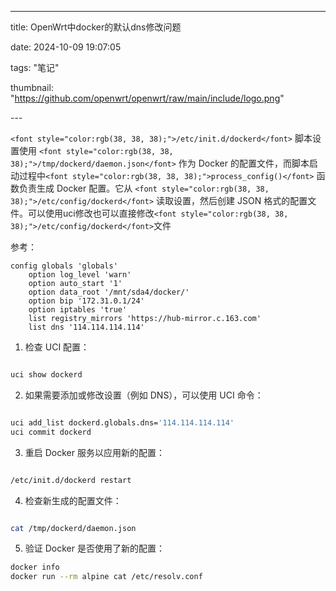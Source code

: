 ---

<font style="color:rgb(38, 38, 38);">title: OpenWrt中docker的默认dns修改问题</font>

<font style="color:rgb(38, 38, 38);">date: 2024-10-09 19:07:05</font>

<font style="color:rgb(38, 38, 38);">tags: "笔记"</font>

<font style="color:rgb(38, 38, 38);">thumbnail: "</font>https://github.com/openwrt/openwrt/raw/main/include/logo.png<font style="color:rgb(38, 38, 38);">"</font>

<font style="color:rgb(38, 38, 38);">---</font>

<font style="color:rgb(38, 38, 38);"></font>

`<font style="color:rgb(38, 38, 38);">/etc/init.d/dockerd</font>`<font style="color:rgb(38, 38, 38);"> 脚本设置使用 </font>`<font style="color:rgb(38, 38, 38);">/tmp/dockerd/daemon.json</font>`<font style="color:rgb(38, 38, 38);"> 作为 Docker 的配置文件，而脚本启动过程中</font>`<font style="color:rgb(38, 38, 38);">process_config()</font>`<font style="color:rgb(38, 38, 38);"> 函数负责生成 Docker 配置。它从 </font>`<font style="color:rgb(38, 38, 38);">/etc/config/dockerd</font>`<font style="color:rgb(38, 38, 38);"> 读取设置，然后创建 JSON 格式的配置文件。可以使用uci修改也可以直接修改</font>`<font style="color:rgb(38, 38, 38);">/etc/config/dockerd</font>`<font style="color:rgb(38, 38, 38);">文件</font>

<font style="color:rgb(38, 38, 38);">参考：</font>

```shell
config globals 'globals'
    option log_level 'warn'
    option auto_start '1'
    option data_root '/mnt/sda4/docker/'
    option bip '172.31.0.1/24'
    option iptables 'true'
    list registry_mirrors 'https://hub-mirror.c.163.com'
    list dns '114.114.114.114'
```

1. <font style="color:rgb(38, 38, 38);">检查 UCI 配置：</font>

```bash

uci show dockerd
```

2. <font style="color:rgb(38, 38, 38);">如果需要添加或修改设置（例如 DNS），可以使用 UCI 命令：</font>

```bash

uci add_list dockerd.globals.dns='114.114.114.114'
uci commit dockerd
```

3. <font style="color:rgb(38, 38, 38);">重启 Docker 服务以应用新的配置：</font>

```bash

/etc/init.d/dockerd restart
```

4. <font style="color:rgb(38, 38, 38);">检查新生成的配置文件：</font>

```bash

cat /tmp/dockerd/daemon.json
```

5. <font style="color:rgb(38, 38, 38);">验证 Docker 是否使用了新的配置：</font>

```bash
docker info
docker run --rm alpine cat /etc/resolv.conf
```

